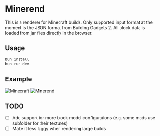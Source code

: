 # Minerend


This is a renderer for Minecraft builds. Only supported input format at the moment is the JSON format from Building Gadgets 2.
All block data is loaded from jar files directly in the browser.

## Usage

```bash
bun install
bun run dev
```

## Example

![Minecraft](https://i.imgur.com/FvwbbbB.png)
![Minerend](https://imgur.com/iSDGANk.png)

## TODO

- [ ] Add support for more block model configurations (e.g. some mods use subfolder for their textures)
- [ ] Make it less laggy when rendering large builds